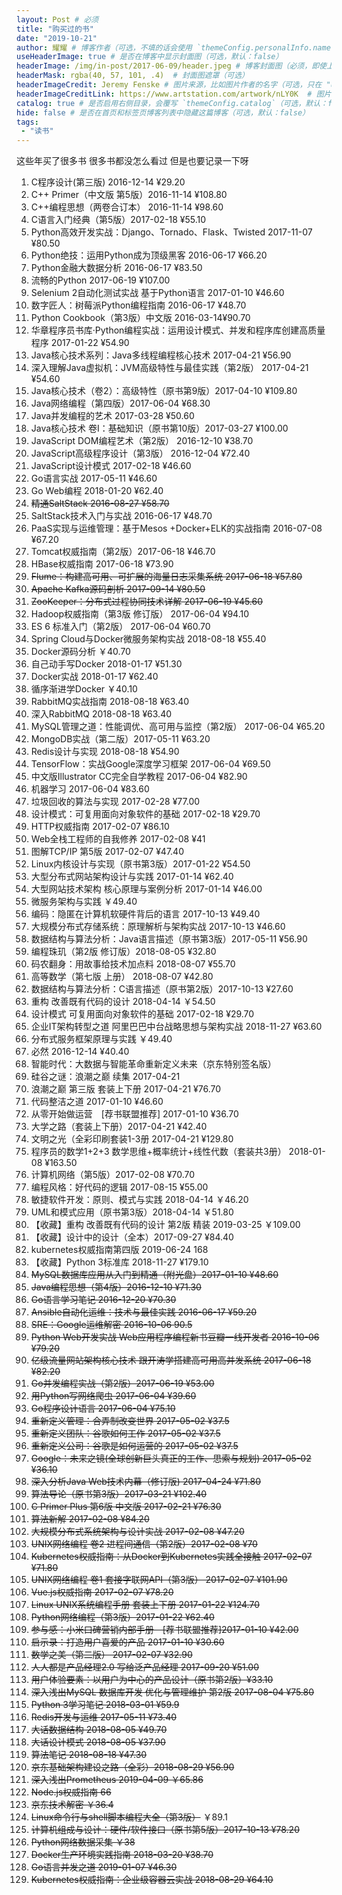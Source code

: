 ```yaml
---
layout: Post # 必须
title: "购买过的书"
date: "2019-10-21"
author: 耀耀 # 博客作者（可选，不填的话会使用 `themeConfig.personalInfo.name`）
useHeaderImage: true # 是否在博客中显示封面图（可选，默认：false）
headerImage: /img/in-post/2017-06-09/header.jpeg # 博客封面图（必须，即使上一项选了 false，因为图片也需要在首页显示）
headerMask: rgba(40, 57, 101, .4)  # 封面图遮罩（可选）
headerImageCredit: Jeremy Fenske # 图片来源，比如图片作者的名字（可选，只在 "useHeaderImage: true" 时有效）
headerImageCreditLink: https://www.artstation.com/artwork/nLY0K  # 图片来源的链接（可选，只在 "useHeaderImage: true" 时有效）
catalog: true # 是否启用右侧目录，会覆写 `themeConfig.catalog`（可选，默认：false）
hide: false # 是否在首页和标签页博客列表中隐藏这篇博客（可选，默认：false）
tags:
 - "读书"
---
```


这些年买了很多书 很多书都没怎么看过 但是也要记录一下呀

<!-- more -->

1. C程序设计(第三版) 2016-12-14 ¥29.20
2. C++ Primer（中文版 第5版）2016-11-14 ¥108.80
3. C++编程思想（两卷合订本） 2016-11-14 ¥98.60
4. C语言入门经典（第5版）2017-02-18 ¥55.10
5. Python高效开发实战：Django、Tornado、Flask、Twisted 2017-11-07 ¥80.50
6. Python绝技：运用Python成为顶级黑客 2016-06-17 ¥66.20
7. Python金融大数据分析 2016-06-17 ¥83.50
8. 流畅的Python 2017-06-19 ¥107.00
9. Selenium 2自动化测试实战 基于Python语言 2017-01-10 ¥46.60
10. 数字匠人：树莓派Python编程指南 2016-06-17 ¥48.70
11. Python Cookbook（第3版）中文版 2016-03-14¥90.70
12. 华章程序员书库·Python编程实战：运用设计模式、并发和程序库创建高质量程序 2017-01-22 ¥54.90 
13. Java核心技术系列：Java多线程编程核心技术 2017-04-21 ¥56.90
14. 深入理解Java虚拟机：JVM高级特性与最佳实践（第2版） 2017-04-21 ¥54.60
15. Java核心技术（卷2）：高级特性（原书第9版）2017-04-10 ¥109.80
16. Java网络编程（第四版）2017-06-04 ¥68.30
17. Java并发编程的艺术 2017-03-28 ¥50.60 
18. Java核心技术 卷I：基础知识（原书第10版）2017-03-27 ¥100.00
19. JavaScript DOM编程艺术（第2版） 2016-12-10 ¥38.70
20. JavaScript高级程序设计（第3版） 2016-12-04 ¥72.40
21. JavaScript设计模式 2017-02-18 ¥46.60
22. Go语言实战 2017-05-11 ¥46.60
23. Go Web编程 2018-01-20 ¥62.40
24. ~~精通SaltStack 2016-08-27 ¥58.70~~ 
25. SaltStack技术入门与实战 2016-06-17 ¥48.70
26. PaaS实现与运维管理：基于Mesos +Docker+ELK的实战指南 2016-07-08 ¥67.20
27. Tomcat权威指南（第2版）2017-06-18 ¥46.70
28. HBase权威指南 2017-06-18 ¥73.90
29. ~~Flume：构建高可用、可扩展的海量日志采集系统 2017-06-18 ¥57.80~~
30. ~~Apache Kafka源码剖析 2017-09-14 ¥80.50~~
31. ~~ZooKeeper：分布式过程协同技术详解 2017-06-19 ¥45.60~~
32. Hadoop权威指南（第3版 修订版） 2017-06-04 ¥94.10
33. ES 6 标准入门（第2版） 2017-06-04 ¥60.70
34. Spring Cloud与Docker微服务架构实战 2018-08-18 ¥55.40
35. Docker源码分析 ￥40.70
36. 自己动手写Docker 2018-01-17 ¥51.30
37. Docker实战 2018-01-17 ¥62.40
38. 循序渐进学Docker ￥40.10
39. RabbitMQ实战指南 2018-08-18 ¥63.40
40. 深入RabbitMQ 2018-08-18 ¥63.40
41. MySQL管理之道：性能调优、高可用与监控（第2版） 2017-06-04 ¥65.20
42. MongoDB实战（第二版）2017-05-11 ¥63.20
43. Redis设计与实现 2018-08-18 ¥54.90
44. TensorFlow：实战Google深度学习框架 2017-06-04 ¥69.50
45. 中文版Illustrator CC完全自学教程 2017-06-04 ¥82.90
46. 机器学习 2017-06-04 ¥83.60
47. 垃圾回收的算法与实现 2017-02-28 ¥77.00 
48. 设计模式：可复用面向对象软件的基础 2017-02-18 ¥29.70
49. HTTP权威指南  2017-02-07 ¥86.10
50. Web全栈工程师的自我修养 2017-02-08 ¥41
51. 图解TCP/IP 第5版 2017-02-07 ¥47.40
52. Linux内核设计与实现（原书第3版）2017-01-22 ¥54.50
53. 大型分布式网站架构设计与实践 2017-01-14 ¥62.40 
54. 大型网站技术架构 核心原理与案例分析 2017-01-14 ¥46.00
55. 微服务架构与实践 ￥49.40
56. 编码：隐匿在计算机软硬件背后的语言 2017-10-13 ¥49.40
57. 大规模分布式存储系统：原理解析与架构实战 2017-10-13 ¥46.60
58. 数据结构与算法分析：Java语言描述（原书第3版）2017-05-11 ¥56.90
59. 编程珠玑（第2版 修订版）2018-08-05 ¥32.80
60. 码农翻身：用故事给技术加点料 2018-08-07 ¥55.70
61. 高等数学（第七版 上册） 2018-08-07 ¥42.80
62. 数据结构与算法分析：C语言描述（原书第2版）2017-10-13 ¥27.60
63. 重构 改善既有代码的设计 2018-04-14 ￥54.50
64. 设计模式 可复用面向对象软件的基础 2017-02-18 ¥29.70
65. 企业IT架构转型之道 阿里巴巴中台战略思想与架构实战 2018-11-27 ¥63.60
66. 分布式服务框架原理与实践 ￥49.40
67. 必然 2016-12-14 ¥40.40
68. 智能时代：大数据与智能革命重新定义未来（京东特别签名版）
69. 硅谷之谜：浪潮之巅 续集 2017-04-21
70. 浪潮之巅 第三版 套装上下册 2017-04-21 ¥76.70
71. 代码整洁之道 2017-01-10 ¥46.60 
72. 从零开始做运营　[荐书联盟推荐] 2017-01-10 ¥36.70
73. 大学之路（套装上下册）2017-04-21 ¥42.40
74. 文明之光（全彩印刷套装1-3册 2017-04-21 ¥129.80
75. 程序员的数学1+2+3 数学思维+概率统计+线性代数（套装共3册） 2018-01-08 ¥163.50 
76. 计算机网络（第5版）2017-02-08 ¥70.70
77. 编程风格：好代码的逻辑 2017-08-15 ¥55.00
78. 敏捷软件开发：原则、模式与实践 2018-04-14 ￥46.20
79. UML和模式应用（原书第3版）2018-04-14 ￥51.80
80. 【收藏】重构 改善既有代码的设计 第2版 精装 2019-03-25 ￥109.00
81. 【收藏】设计中的设计（全本）2017-09-27 ¥84.40
82. kubernetes权威指南第四版 2019-06-24 168
83. 【收藏】Python 3标准库 2018-11-27 ¥179.10
84. ~~MySQL数据库应用从入门到精通（附光盘）2017-01-10 ¥48.60~~
85. ~~Java编程思想（第4版）2016-12-10 ¥71.30~~
86. ~~Go语言学习笔记  2016-12-20 ¥70.30~~
87. ~~Ansible自动化运维：技术与最佳实践 2016-06-17 ¥59.20~~
88. ~~SRE：Google运维解密 2016-10-06 90.5~~
89. ~~Python Web开发实战 Web应用程序编程新书豆瓣一线开发者 2016-10-06 ¥79.20~~
90. ~~亿级流量网站架构核心技术 跟开涛学搭建高可用高并发系统 2017-06-18  ¥82.20~~
91. ~~Go并发编程实战（第2版）2017-06-19 ¥53.00~~
92. ~~用Python写网络爬虫 2017-06-04 ¥39.60~~
93. ~~Go程序设计语言 2017-06-04 ¥75.10~~
94. ~~重新定义管理：合弄制改变世界 2017-05-02 ¥37.5~~
95. ~~重新定义团队：谷歌如何工作 2017-05-02 ¥37.5~~
96. ~~重新定义公司：谷歌是如何运营的 2017-05-02 ¥37.5~~
97. ~~Google：未来之镜(全球创新巨头真正的工作、思索与规划) 2017-05-02 ¥36.10~~
98. ~~深入分析Java Web技术内幕（修订版) 2017-04-24 ¥71.80~~
99. ~~算法导论（原书第3版）2017-03-21 ¥102.40~~ 
100. ~~C Primer Plus 第6版 中文版 2017-02-21 ¥76.30~~
101. ~~算法新解 2017-02-08 ¥84.20~~
102. ~~大规模分布式系统架构与设计实战 2017-02-08 ¥47.20~~
103. ~~UNIX网络编程 卷2 进程间通信（第2版）2017-02-08  ¥70~~
104. ~~Kubernetes权威指南：从Docker到Kubernetes实践全接触 2017-02-07 ¥71.80~~
105. ~~UNIX网络编程 卷1 套接字联网API（第3版） 2017-02-07 ¥101.90~~
106. ~~Vue.js权威指南 2017-02-07 ¥78.20~~
107. ~~Linux UNIX系统编程手册 套装上下册 2017-01-22 ¥124.70~~
108. ~~Python网络编程（第3版）2017-01-22 ¥62.40~~
109. ~~参与感：小米口碑营销内部手册　[荐书联盟推荐]2017-01-10  ¥42.00~~
110. ~~启示录：打造用户喜爱的产品 2017-01-10 ¥30.60~~
111. ~~数学之美（第二版） 2017-02-07 ¥32.90~~ 
112. ~~人人都是产品经理2.0 写给泛产品经理 2017-09-20 ¥51.00~~
113. ~~用户体验要素：以用户为中心的产品设计（原书第2版）¥33.10~~ 
114. ~~深入浅出MySQL 数据库开发 优化与管理维护 第2版 2017-08-04 ¥75.80~~
115. ~~Python 3学习笔记 2018-03-01 ¥59.9~~
116. ~~Redis开发与运维 2017-05-11 ¥73.40~~
117. ~~大话数据结构 2018-08-05 ¥49.70~~
118. ~~大话设计模式 2018-08-05 ¥37.90~~
119. ~~算法笔记 2018-08-18 ¥47.30~~
120. ~~京东基础架构建设之路（全彩）2018-08-29 ¥56.90~~
121. ~~深入浅出Prometheus 2019-04-09 ￥65.86~~
122. ~~Node.js权威指南 66~~
123. ~~京东技术解密  ￥36.4~~
124. ~~Linux命令行与shell脚本编程大全（第3版）~~ ￥89.1
125. ~~计算机组成与设计：硬件/软件接口（原书第5版）2017-10-13 ¥78.20~~
126. ~~Python网络数据采集 ￥38~~
127. ~~Docker生产环境实践指南 2018-03-20 ¥38.70~~
128. ~~Go语言并发之道 2019-01-07  ¥46.30~~ 
129. ~~Kubernetes权威指南：企业级容器云实战 2018-08-29 ¥64.10~~
